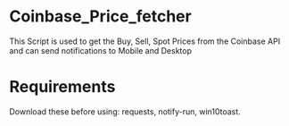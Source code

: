 # Coinbase_Price_fetcher
This Script is used to get the Buy, Sell, Spot Prices from the Coinbase API and can send notifications to Mobile and Desktop

# Requirements
Download these before using:
	requests,
	notify-run,
	win10toast.
